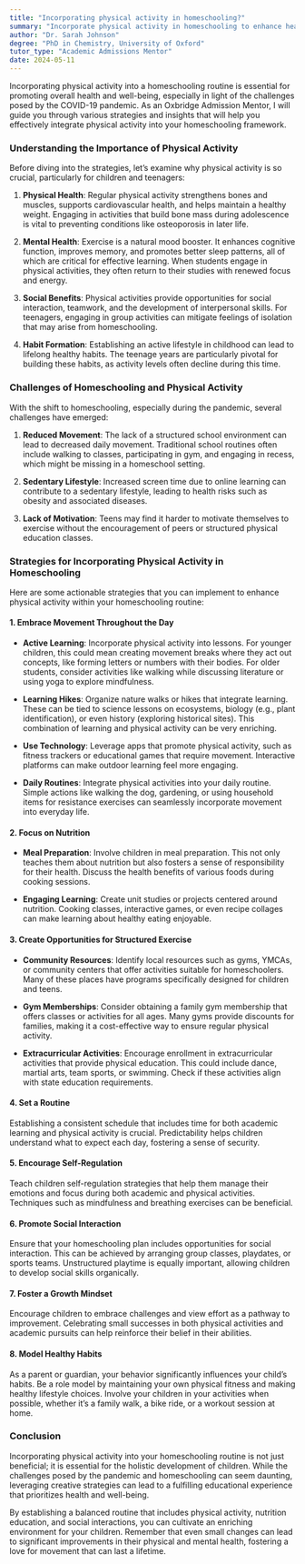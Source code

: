 ```yaml
---
title: "Incorporating physical activity in homeschooling?"
summary: "Incorporate physical activity in homeschooling to enhance health and well-being with effective strategies for children and teens during their learning journey."
author: "Dr. Sarah Johnson"
degree: "PhD in Chemistry, University of Oxford"
tutor_type: "Academic Admissions Mentor"
date: 2024-05-11
---
```


Incorporating physical activity into a homeschooling routine is essential for promoting overall health and well-being, especially in light of the challenges posed by the COVID-19 pandemic. As an Oxbridge Admission Mentor, I will guide you through various strategies and insights that will help you effectively integrate physical activity into your homeschooling framework. 

### Understanding the Importance of Physical Activity

Before diving into the strategies, let’s examine why physical activity is so crucial, particularly for children and teenagers:

1. **Physical Health**: Regular physical activity strengthens bones and muscles, supports cardiovascular health, and helps maintain a healthy weight. Engaging in activities that build bone mass during adolescence is vital to preventing conditions like osteoporosis in later life. 

2. **Mental Health**: Exercise is a natural mood booster. It enhances cognitive function, improves memory, and promotes better sleep patterns, all of which are critical for effective learning. When students engage in physical activities, they often return to their studies with renewed focus and energy.

3. **Social Benefits**: Physical activities provide opportunities for social interaction, teamwork, and the development of interpersonal skills. For teenagers, engaging in group activities can mitigate feelings of isolation that may arise from homeschooling.

4. **Habit Formation**: Establishing an active lifestyle in childhood can lead to lifelong healthy habits. The teenage years are particularly pivotal for building these habits, as activity levels often decline during this time.

### Challenges of Homeschooling and Physical Activity

With the shift to homeschooling, especially during the pandemic, several challenges have emerged:

1. **Reduced Movement**: The lack of a structured school environment can lead to decreased daily movement. Traditional school routines often include walking to classes, participating in gym, and engaging in recess, which might be missing in a homeschool setting.

2. **Sedentary Lifestyle**: Increased screen time due to online learning can contribute to a sedentary lifestyle, leading to health risks such as obesity and associated diseases.

3. **Lack of Motivation**: Teens may find it harder to motivate themselves to exercise without the encouragement of peers or structured physical education classes.

### Strategies for Incorporating Physical Activity in Homeschooling

Here are some actionable strategies that you can implement to enhance physical activity within your homeschooling routine:

#### 1. Embrace Movement Throughout the Day

- **Active Learning**: Incorporate physical activity into lessons. For younger children, this could mean creating movement breaks where they act out concepts, like forming letters or numbers with their bodies. For older students, consider activities like walking while discussing literature or using yoga to explore mindfulness.

- **Learning Hikes**: Organize nature walks or hikes that integrate learning. These can be tied to science lessons on ecosystems, biology (e.g., plant identification), or even history (exploring historical sites). This combination of learning and physical activity can be very enriching.

- **Use Technology**: Leverage apps that promote physical activity, such as fitness trackers or educational games that require movement. Interactive platforms can make outdoor learning feel more engaging.

- **Daily Routines**: Integrate physical activities into your daily routine. Simple actions like walking the dog, gardening, or using household items for resistance exercises can seamlessly incorporate movement into everyday life.

#### 2. Focus on Nutrition

- **Meal Preparation**: Involve children in meal preparation. This not only teaches them about nutrition but also fosters a sense of responsibility for their health. Discuss the health benefits of various foods during cooking sessions.

- **Engaging Learning**: Create unit studies or projects centered around nutrition. Cooking classes, interactive games, or even recipe collages can make learning about healthy eating enjoyable.

#### 3. Create Opportunities for Structured Exercise

- **Community Resources**: Identify local resources such as gyms, YMCAs, or community centers that offer activities suitable for homeschoolers. Many of these places have programs specifically designed for children and teens.

- **Gym Memberships**: Consider obtaining a family gym membership that offers classes or activities for all ages. Many gyms provide discounts for families, making it a cost-effective way to ensure regular physical activity.

- **Extracurricular Activities**: Encourage enrollment in extracurricular activities that provide physical education. This could include dance, martial arts, team sports, or swimming. Check if these activities align with state education requirements.

#### 4. Set a Routine

Establishing a consistent schedule that includes time for both academic learning and physical activity is crucial. Predictability helps children understand what to expect each day, fostering a sense of security. 

#### 5. Encourage Self-Regulation

Teach children self-regulation strategies that help them manage their emotions and focus during both academic and physical activities. Techniques such as mindfulness and breathing exercises can be beneficial.

#### 6. Promote Social Interaction

Ensure that your homeschooling plan includes opportunities for social interaction. This can be achieved by arranging group classes, playdates, or sports teams. Unstructured playtime is equally important, allowing children to develop social skills organically.

#### 7. Foster a Growth Mindset

Encourage children to embrace challenges and view effort as a pathway to improvement. Celebrating small successes in both physical activities and academic pursuits can help reinforce their belief in their abilities.

#### 8. Model Healthy Habits

As a parent or guardian, your behavior significantly influences your child’s habits. Be a role model by maintaining your own physical fitness and making healthy lifestyle choices. Involve your children in your activities when possible, whether it’s a family walk, a bike ride, or a workout session at home.

### Conclusion

Incorporating physical activity into your homeschooling routine is not just beneficial; it is essential for the holistic development of children. While the challenges posed by the pandemic and homeschooling can seem daunting, leveraging creative strategies can lead to a fulfilling educational experience that prioritizes health and well-being.

By establishing a balanced routine that includes physical activity, nutrition education, and social interactions, you can cultivate an enriching environment for your children. Remember that even small changes can lead to significant improvements in their physical and mental health, fostering a love for movement that can last a lifetime.
    